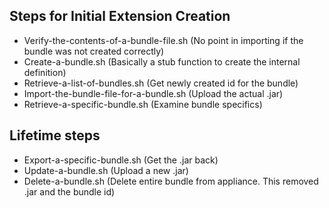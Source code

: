 ## Steps for Initial Extension Creation
  * Verify-the-contents-of-a-bundle-file.sh (No point in importing if the bundle was not created correctly)
  * Create-a-bundle.sh (Basically a stub function to create the internal definition)
  * Retrieve-a-list-of-bundles.sh (Get newly created id for the bundle)
  * Import-the-bundle-file-for-a-bundle.sh (Upload the actual .jar)
  * Retrieve-a-specific-bundle.sh (Examine bundle specifics)
  
## Lifetime steps
  * Export-a-specific-bundle.sh (Get the .jar back)
  * Update-a-bundle.sh (Upload a new .jar)
  * Delete-a-bundle.sh (Delete entire bundle from appliance.  This removed .jar and the bundle id)
